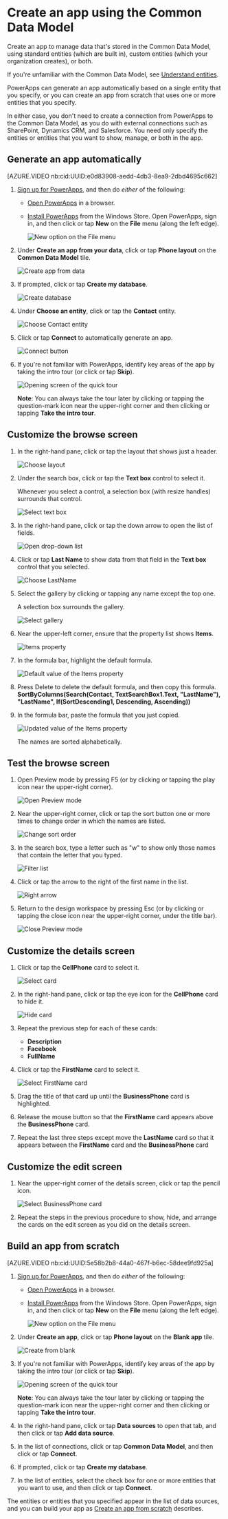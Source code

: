 <properties
	pageTitle="Create an app using the Common Data Model | Microsoft Common Data Model"
	description="Create an app to add, update, and delete records in the Common Data Model"
	services="powerapps"
	documentationCenter="na"
	authors="karthik-1"
	manager="erikre"
	editor=""
	tags=""/>

<tags
   ms.service="powerapps"
   ms.devlang="na"
   ms.topic="article"
   ms.tgt_pltfrm="na"
   ms.workload="na"
   ms.date="07/21/2016"
   ms.author="karthikb"/>

# Create an app using the Common Data Model #
Create an app to manage data that's stored in the Common Data Model, using standard entities (which are built in), custom entities (which your organization creates), or both.

If you're unfamiliar with the Common Data Model, see [Understand entities](data-platform-intro.md).

PowerApps can generate an app automatically based on a single entity that you specify, or you can create an app from scratch that uses one or more entities that you specify.

In either case, you don't need to create a connection from PowerApps to the Common Data Model, as you do with external connections such as SharePoint, Dynamics CRM, and Salesforce. You need only specify the entities or entities that you want to show, manage, or both in the app.

## Generate an app automatically ##

[AZURE.VIDEO nb:cid:UUID:e0d83908-aedd-4db3-8ea9-2dbd4695c662]

1. [Sign up for PowerApps](signup-for-powerapps.md), and then do *either* of the following:

	- [Open PowerApps](https://create.powerapps.com/api/start) in a browser.
	- [Install PowerApps](http://aka.ms/powerappsinstall) from the Windows Store. Open PowerApps, sign in, and then click or tap **New** on the **File** menu (along the left edge).

		![New option on the File menu](./media/data-platform-create-app/file-new.png)

1. Under **Create an app from your data**, click or tap **Phone layout** on the **Common Data Model** tile.

	![Create app from data](./media/data-platform-create-app/afd-cdm.png)

1. If prompted, click or tap **Create my database**.

	![Create database](./media/data-platform-create-app/create-database.png)

1. Under **Choose an entity**, click or tap the **Contact** entity.

	![Choose Contact entity](./media/data-platform-create-app/afd-choose-entity.png)

1. Click or tap **Connect** to automatically generate an app.

	![Connect button](./media/data-platform-create-app/connect-button.png)

1. If you're not familiar with PowerApps, identify key areas of the app by taking the intro tour (or click or tap **Skip**).

	![Opening screen of the quick tour](./media/data-platform-create-app/quick-tour.png)

	**Note**: You can always take the tour later by clicking or tapping the question-mark icon near the upper-right corner and then clicking or tapping **Take the intro tour**.

## Customize the browse screen ##
1. In the right-hand pane, click or tap the layout that shows just a header.

	![Choose layout](./media/data-platform-create-app/choose-layout.png)

1. Under the search box, click or tap the **Text box** control to select it.

 	Whenever you select a control, a selection box (with resize handles) surrounds that control.

	![Select text box](./media/data-platform-create-app/select-text-box.png)

1. In the right-hand pane, click or tap the down arrow to open the list of fields.

	![Open drop-down list](./media/data-platform-create-app/open-dropdown.png)

1. Click or tap **Last Name** to show data from that field in the **Text box** control that you selected.

	![Choose LastName](./media/data-platform-create-app/choose-lastname.png)

1. Select the gallery by clicking or tapping any name except the top one.

	A selection box surrounds the gallery.

	![Select gallery](./media/data-platform-create-app/select-gallery.png)

1. Near the upper-left corner, ensure that the property list shows **Items**.

	![Items property](./media/data-platform-create-app/items-property.png)

1. In the formula bar, highlight the default formula.

	![Default value of the Items property](./media/data-platform-create-app/default-items.png)

1. Press Delete to delete the default formula, and then copy this formula.
<br>**SortByColumns(Search(Contact, TextSearchBox1.Text, "LastName"), "LastName", If(SortDescending1, Descending, Ascending))**

1. In the formula bar, paste the formula that you just copied.

	![Updated value of the Items property](./media/data-platform-create-app/new-items-formula.png)

	The names are sorted alphabetically.

## Test the browse screen ##
1. Open Preview mode by pressing F5 (or by clicking or tapping the play icon near the upper-right corner).

	![Open Preview mode](./media/data-platform-create-app/open-preview.png)

1. Near the upper-right corner, click or tap the sort button one or more times to change order in which the names are listed.

	![Change sort order](./media/data-platform-create-app/sort-button.png)

1. In the search box, type a letter such as "w" to show only those names that contain the letter that you typed.

	![Filter list](./media/data-platform-create-app/search-w.png)

1. Click or tap the arrow to the right of the first name in the list.

	![Right arrow](./media/data-platform-create-app/right-arrow.png)

1. Return to the design workspace by pressing Esc (or by clicking or tapping the close icon near the upper-right corner, under the title bar).

	![Close Preview mode](./media/data-platform-create-app/close-preview.png)

## Customize the details screen ##
1. Click or tap the **CellPhone** card to select it.

	![Select card](./media/data-platform-create-app/select-card.png)

1. In the right-hand pane, click or tap the eye icon for the **CellPhone** card to hide it.

	![Hide card](./media/data-platform-create-app/hide-card.png)

1. Repeat the previous step for each of these cards:

	- **Description**
	- **Facebook**
	- **FullName**

1. Click or tap the **FirstName** card to select it.

	![Select FirstName card](./media/data-platform-create-app/select-firstname.png)

1. Drag the title of that card up until the **BusinessPhone** card is highlighted.

1. Release the mouse button so that the **FirstName** card appears above the **BusinessPhone** card.

1. Repeat the last three steps except move the **LastName** card so that it appears between the **FirstName** card and the **BusinessPhone** card

## Customize the edit screen ##
1. Near the upper-right corner of the details screen, click or tap the pencil icon.

	![Select BusinessPhone card](./media/data-platform-create-app/edit-record.png)

1. Repeat the steps in the previous procedure to show, hide, and arrange the cards on the edit screen as you did on the details screen.

## Build an app from scratch ##

[AZURE.VIDEO nb:cid:UUID:5e58b2b8-44a0-467f-b6ec-58dee9fd925a]

1. [Sign up for PowerApps](signup-for-powerapps.md), and then do *either* of the following:

	- [Open PowerApps](https://create.powerapps.com/api/start) in a browser.
	- [Install PowerApps](http://aka.ms/powerappsinstall) from the Windows Store. Open PowerApps, sign in, and then click or tap **New** on the **File** menu (along the left edge).

		![New option on the File menu](./media/data-platform-create-app/file-new.png)

1. Under **Create an app**, click or tap **Phone layout** on the **Blank app** tile.

	![Create from blank](./media/data-platform-create-app/create-from-blank.png)

1. If you're not familiar with PowerApps, identify key areas of the app by taking the intro tour (or click or tap **Skip**).

	![Opening screen of the quick tour](./media/data-platform-create-app/quick-tour.png)

	**Note**: You can always take the tour later by clicking or tapping the question-mark icon near the upper-right corner and then clicking or tapping **Take the intro tour**.

1. In the right-hand pane, click or tap **Data sources** to open that tab, and then click or tap **Add data source**.

1. In the list of connections, click or tap **Common Data Model**, and then click or tap **Connect**.

1. If prompted, click or tap **Create my database**.

1. In the list of entities, select the check box for one or more entities that you want to use, and then click or tap **Connect**.

The entities or entities that you specified appear in the list of data sources, and you can build your app as [Create an app from scratch](get-started-create-from-blank.md) describes.
